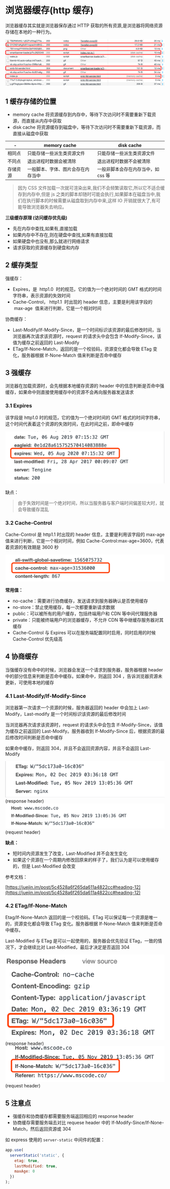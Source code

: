 # 浏览器缓存(http 缓存)

浏览器缓存其实就是浏览器保存通过 HTTP 获取的所有资源,是浏览器将网络资源存储在本地的一种行为。

![](../../images/5_cache_20191201222406.png)

## 1 缓存存储的位置

- memory cache 将资源缓存到内存中，等待下次访问时不需要重新下载资源，而直接从内存中获取
- disk cache 将资源缓存到磁盘中，等待下次访问时不需要重新下载资源，而直接从磁盘中获取

| -        | memory cache                       | disk cache                          |
| -------- | ---------------------------------- | ----------------------------------- |
| 相同点   | 只能存储一些派生类资源文件         | 只能存储一些派生类资源文件          |
| 不同点   | 退出进程时数据会被清除             | 退出进程时数据不会被清除            |
| 存储资源 | 一般脚本、字体、图片会存在内存当中 | 一般非脚本会存在内存当中，如 css 等 |

> 因为 CSS 文件加载一次就可渲染出来,我们不会频繁读取它,所以它不适合缓存到内存中,但是 js 之类的脚本却随时可能会执行,如果脚本在磁盘当中,我们在执行脚本的时候需要从磁盘取到内存中来,这样 IO 开销就很大了,有可能导致浏览器失去响应。

**三级缓存原理 (访问缓存优先级)**

- 先在内存中查找,如果有,直接加载
- 如果内存中不存在,则在硬盘中查找,如果有直接加载
- 如果硬盘中也没有,那么就进行网络请求
- 请求获取的资源缓存到硬盘和内存

## 2 缓存类型

强缓存：

- Expires，是  http1.0  时的规范，它的值为一个绝对时间的 GMT 格式的时间字符串，表示资源的失效时间
- Cache-Control， http1.1  时出现的 header 信息，主要是利用该字段的  max-age  值来进行判断，它是一个相对时间

协商缓存：

- Last-Modify/If-Modify-Since，是一个时间标识该资源的最后修改时间，当浏览器再次请求该资源时，request 的请求头中会包含 If-Modify-Since，该值为缓存之前返回的 Last-Modify
- ETag/If-None-Match，返回的是一个校验码，资源变化都会导致 ETag 变化，服务器根据 If-None-Match 值来判断是否命中缓存

## 3 强缓存

浏览器在加载资源时，会先根据本地缓存资源的 header 中的信息判断是否命中强缓存，如果命中则直接使用缓存中的资源不会再向服务器发送请求

### 3.1 Expires

该字段是 http1.0 时的规范，它的值为一个绝对时间的 GMT 格式的时间字符串，这个时间代表着这个资源的失效时间，在此时间之前，即命中缓存

![](../../images/4_cache_20200205143446.png)

缺点：

> 由于失效时间是一个绝对时间，所以当服务器与客户端时间偏差较大时，就会导致缓存混乱

### 3.2 Cache-Control

Cache-Control 是 http1.1 时出现的 header 信息，主要是利用该字段的 max-age 值来进行判断，它是一个相对时间，例如 Cache-Control:max-age=3600，代表着资源的有效期是 3600 秒

![](../../images/4_cache_20200205143542.png)

**常用值：**

- no-cache：需要进行协商缓存，发送请求到服务器确认是否使用缓存
- no-store：禁止使用缓存，每一次都要重新请求数据
- public：可以被所有的用户缓存，包括终端用户和 CDN 等中间代理服务器
- private：只能被终端用户的浏览器缓存，不允许 CDN 等中继缓存服务器对其缓存
- Cache-Control 与 Expires 可以在服务端配置同时启用，同时启用的时候 Cache-Control 优先级高

## 4 协商缓存

当强缓存没有命中的时候，浏览器会发送一个请求到服务器，服务器根据 header 中的部分信息来判断是否命中缓存。如果命中，则返回 304 ，告诉浏览器资源未更新，可使用本地的缓存

### 4.1 Last-Modify/If-Modify-Since

浏览器第一次请求一个资源的时候，服务器返回的 header 中会加上 Last-Modify，Last-modify 是一个时间标识该资源的最后修改时间

当浏览器再次请求该资源时，request 的请求头中会包含 If-Modify-Since，该值为缓存之前返回的 Last-Modify。服务器收到 If-Modify-Since 后，根据资源的最后修改时间判断是否命中缓存

如果命中缓存，则返回 304，并且不会返回资源内容，并且不会返回 Last-Modify

![](../../images/4_cache_20200205143658.png)
(response header)
![](../../images/4_cache_20200205143707.png)
(request header)

**缺点：**

- 短时间内资源发生了改变，Last-Modified 并不会发生变化
- 如果这个资源在一个周期内修改回原来的样子了，我们认为是可以使用缓存的，但是 Last-Modified 会改变

参考文档：

[https://juejin.im/post/5c4528a6f265da611a4822cc#heading-12](https://juejin.im/post/5c4528a6f265da611a4822cc#heading-12)

### 4.2 ETag/If-None-Match

Etag/If-None-Match 返回的是一个校验码。ETag 可以保证每一个资源是唯一的，资源变化都会导致 ETag 变化。服务器根据 If-None-Match 值来判断是否命中缓存。

Last-Modified 与 ETag 是可以一起使用的，服务器会优先验证 ETag，一致的情况下，才会继续比对 Last-Modified，最后才决定是否返回 304

![](../../images/4_cache_20200205144243.png)
(response header)
![](../../images/4_cache_20200205144254.png)
(request header)

## 5 注意点

- 强缓存和协商缓存都需要服务端返回相应的 response header
- 协商缓存需要服务端去对比 requese header 中的 If-Modify-Since/If-None-Match，然后返回资源或 304

如 express 使用的 `server-static` 中间件的配置：

```javascript
app.use(
  serverStatic('static', {
    etag: true,
    lastModified: true,
    maxAge: 0
  })
);
```
